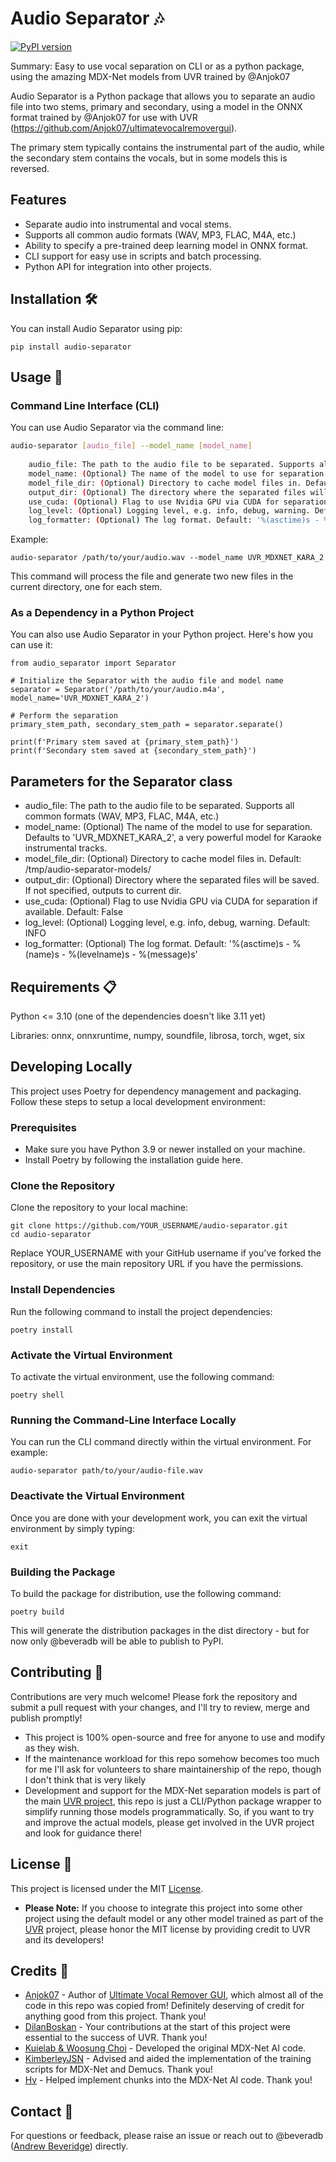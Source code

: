 # Audio Separator 🎶

[![PyPI version](https://badge.fury.io/py/audio-separator.svg)](https://badge.fury.io/py/audio-separator)

Summary: Easy to use vocal separation on CLI or as a python package, using the amazing MDX-Net models from UVR trained by @Anjok07

Audio Separator is a Python package that allows you to separate an audio file into two stems, primary and secondary, using a model in the ONNX format trained by @Anjok07 for use with UVR (https://github.com/Anjok07/ultimatevocalremovergui).

The primary stem typically contains the instrumental part of the audio, while the secondary stem contains the vocals, but in some models this is reversed.

## Features

- Separate audio into instrumental and vocal stems.
- Supports all common audio formats (WAV, MP3, FLAC, M4A, etc.)
- Ability to specify a pre-trained deep learning model in ONNX format.
- CLI support for easy use in scripts and batch processing.
- Python API for integration into other projects.

## Installation 🛠️

You can install Audio Separator using pip:

`pip install audio-separator`


## Usage 🚀

### Command Line Interface (CLI)

You can use Audio Separator via the command line:

```sh
audio-separator [audio_file] --model_name [model_name]
    
    audio_file: The path to the audio file to be separated. Supports all common formats (WAV, MP3, FLAC, M4A, etc.)
    model_name: (Optional) The name of the model to use for separation. Default: UVR_MDXNET_KARA_2
    model_file_dir: (Optional) Directory to cache model files in. Default: /tmp/audio-separator-models/
    output_dir: (Optional) The directory where the separated files will be saved. If not specified, outputs to current dir.
    use_cuda: (Optional) Flag to use Nvidia GPU via CUDA for separation if available. Default: False
    log_level: (Optional) Logging level, e.g. info, debug, warning. Default: INFO
    log_formatter: (Optional) The log format. Default: '%(asctime)s - %(name)s - %(levelname)s - %(message)s'
```

Example:

```
audio-separator /path/to/your/audio.wav --model_name UVR_MDXNET_KARA_2
```

This command will process the file and generate two new files in the current directory, one for each stem.

### As a Dependency in a Python Project

You can also use Audio Separator in your Python project. Here's how you can use it:

```
from audio_separator import Separator

# Initialize the Separator with the audio file and model name
separator = Separator('/path/to/your/audio.m4a', model_name='UVR_MDXNET_KARA_2')

# Perform the separation
primary_stem_path, secondary_stem_path = separator.separate()

print(f'Primary stem saved at {primary_stem_path}')
print(f'Secondary stem saved at {secondary_stem_path}')
```

## Parameters for the Separator class

- audio_file: The path to the audio file to be separated. Supports all common formats (WAV, MP3, FLAC, M4A, etc.)
- model_name: (Optional) The name of the model to use for separation. Defaults to 'UVR_MDXNET_KARA_2', a very powerful model for Karaoke instrumental tracks.
- model_file_dir: (Optional) Directory to cache model files in. Default: /tmp/audio-separator-models/
- output_dir: (Optional) Directory where the separated files will be saved. If not specified, outputs to current dir.
- use_cuda: (Optional) Flag to use Nvidia GPU via CUDA for separation if available. Default: False
- log_level: (Optional) Logging level, e.g. info, debug, warning. Default: INFO
- log_formatter: (Optional) The log format. Default: '%(asctime)s - %(name)s - %(levelname)s - %(message)s'

## Requirements 📋

Python <= 3.10 (one of the dependencies doesn't like 3.11 yet)

Libraries: onnx, onnxruntime, numpy, soundfile, librosa, torch, wget, six

## Developing Locally

This project uses Poetry for dependency management and packaging. Follow these steps to setup a local development environment:

### Prerequisites

- Make sure you have Python 3.9 or newer installed on your machine.
- Install Poetry by following the installation guide here.

### Clone the Repository

Clone the repository to your local machine:

```
git clone https://github.com/YOUR_USERNAME/audio-separator.git
cd audio-separator
```

Replace YOUR_USERNAME with your GitHub username if you've forked the repository, or use the main repository URL if you have the permissions.

### Install Dependencies

Run the following command to install the project dependencies:

```
poetry install
```

### Activate the Virtual Environment

To activate the virtual environment, use the following command:

```
poetry shell
```

### Running the Command-Line Interface Locally

You can run the CLI command directly within the virtual environment. For example:

```
audio-separator path/to/your/audio-file.wav
```

### Deactivate the Virtual Environment

Once you are done with your development work, you can exit the virtual environment by simply typing:

```
exit
```

### Building the Package

To build the package for distribution, use the following command:

```
poetry build
```

This will generate the distribution packages in the dist directory - but for now only @beveradb will be able to publish to PyPI.

## Contributing 🤝

Contributions are very much welcome! Please fork the repository and submit a pull request with your changes, and I'll try to review, merge and publish promptly!

- This project is 100% open-source and free for anyone to use and modify as they wish. 
- If the maintenance workload for this repo somehow becomes too much for me I'll ask for volunteers to share maintainership of the repo, though I don't think that is very likely
- Development and support for the MDX-Net separation models is part of the main [UVR project](https://github.com/Anjok07/ultimatevocalremovergui), this repo is just a CLI/Python package wrapper to simplify running those models programmatically. So, if you want to try and improve the actual models, please get involved in the UVR project and look for guidance there!

## License 📄

This project is licensed under the MIT [License](LICENSE).

- **Please Note:** If you choose to integrate this project into some other project using the default model or any other model trained as part of the [UVR](https://github.com/Anjok07/ultimatevocalremovergui) project, please honor the MIT license by providing credit to UVR and its developers!

## Credits 🙏

- [Anjok07](https://github.com/Anjok07) - Author of [Ultimate Vocal Remover GUI](https://github.com/Anjok07/ultimatevocalremovergui), which almost all of the code in this repo was copied from! Definitely deserving of credit for anything good from this project. Thank you!
- [DilanBoskan](https://github.com/DilanBoskan) - Your contributions at the start of this project were essential to the success of UVR. Thank you!
- [Kuielab & Woosung Choi](https://github.com/kuielab) - Developed the original MDX-Net AI code. 
- [KimberleyJSN](https://github.com/KimberleyJensen) - Advised and aided the implementation of the training scripts for MDX-Net and Demucs. Thank you!
- [Hv](https://github.com/NaJeongMo/Colab-for-MDX_B) - Helped implement chunks into the MDX-Net AI code. Thank you!

## Contact 💌

For questions or feedback, please raise an issue or reach out to @beveradb ([Andrew Beveridge](mailto:andrew@beveridge.uk)) directly.
